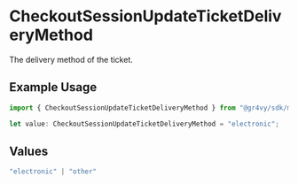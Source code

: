 # CheckoutSessionUpdateTicketDeliveryMethod

The delivery method of the ticket.

## Example Usage

```typescript
import { CheckoutSessionUpdateTicketDeliveryMethod } from "@gr4vy/sdk/models/components";

let value: CheckoutSessionUpdateTicketDeliveryMethod = "electronic";
```

## Values

```typescript
"electronic" | "other"
```
